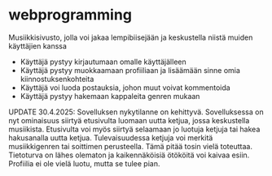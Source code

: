 # webprogramming

Musiikkisivusto, jolla voi jakaa lempibiisejään ja keskustella niistä muiden käyttäjien kanssa
- Käyttäjä pystyy kirjautumaan omalle käyttäjälleen
- Käyttäjä pystyy muokkaamaan profiiliaan ja lisäämään sinne omia kiinnostuksenkohteita
- Käyttäjä voi luoda postauksia, johon muut voivat kommentoida
- Käyttäjä pystyy hakemaan kappaleita genren mukaan


UPDATE 30.4.2025:
Sovelluksen nykytilanne on kehittyvä. Sovelluksessa on nyt ominaisuus siirtyä etusivulta luomaan uutta ketjua, jossa keskustella musiikista. Etusivulta voi myös siirtyä selaamaan jo luotuja ketjuja tai hakea hakusanalla uutta ketjua. Tulevaisuudessa ketjuja voi merkitä musiikkigenren tai soittimen perusteella. Tämä pitää tosin vielä toteuttaa. Tietoturva on lähes olematon ja kaikennäköisiä ötököitä voi kaivaa esiin. Profiilia ei ole vielä luotu, mutta se tulee pian.
